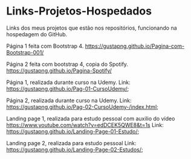 # Links-Projetos-Hospedados
Links dos meus projetos que estão nos repositórios, funcionando na hospedagem do GitHub.


Página 1 feita com Bootstrap 4. https://gustapng.github.io/Pagina-com-Bootstrap-001/

Página 2 feita com bootstrap 4, copia do Spotify. https://gustapng.github.io/Pagina-Spotify/

Página 1, realizada durante curso na Udemy.  Link: https://gustapng.github.io/Pag-01-CursoUdemy/;

Página 2, realizada durante curso na Udemy.  Link: https://gustapng.github.io/Pag-02-CursoUdemy-/index.html;

Landing page 1, realizada para estudo pessoal com auxilio do vídeo https://www.youtube.com/watch?v=edDCEK5QWE8&t=1s  Link: https://gustapng.github.io/Landing-Page-01-Estudo/;

Landing page 2, realizada para estudo pessoal Link: https://gustapng.github.io/Landing-Page-02-Estudos/;
